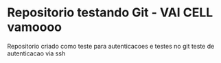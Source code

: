 # Repositorio testando Git - VAI  CELL vamoooo
Repositorio criado como teste para autenticacoes e testes no git
teste de autenticacao via ssh